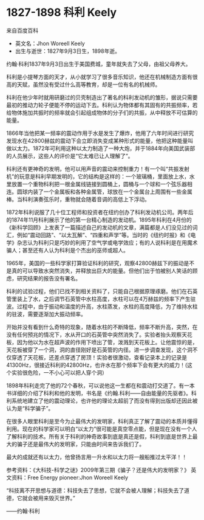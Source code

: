 
# 1827-1898 科利 Keely

来自百度百科

- 英文名：Jhon Woreell Keely
- 出生与逝世：1827年9月3日生，1898年逝。

约翰·科利1837年9月3日出生于美国费城，童年就失去了父母，由祖父母养大。

科利是小提琴方面的天才，从小就学习了很多音乐知识，他还在机械制造方面有很高的天赋，虽然没有受过什么高等教育，却是一位有名的机械师。

科利在他少年时就用研磨过的贝壳制造出了著名的科利发动机的雏形，据说只需要最初的推动力轮子便能不停的运动下去。科利认为物体都有其固有的共振频率，若给物体施加共振时的频率就会引起组成物体的分子们的共振，从中释放不可估算的能量。

1866年当他把某一频率的震动作用于水是发生了爆炸，他用了六年时间进行研究发现水在42800赫兹的震动下会立即消失变成某种形式的能量，他把这种能量叫做以太力。1872年可利用这种以太力制造了一种大炮，并于1884年向美国武装部的人员展示，这些人的评价是“它太难已让人理解了”。

科利还有更神奇的发明，他可以用声音的震动来控制重力！有一个叫“共振发射机”的玩意是科利早期发明的，它的结构是这样的：一个玻璃桶，里面放上水，水里放置一个重物科利把一根金属线链接到圆桶上，圆桶与一个球和一个弦乐器相连。圆球内装了一个金属板和各种金属管，球放在一个金属台上周围有一些金属棒。当科利演奏弦乐时，重物就会随着音调的高低上下浮动。

1872年科利说服了几十位工程师和投资者在纽约创办了科利发动机公司。两年后的1874年11月科利展示了他的第一台精心制造的发动机。1895年科利在4月份的《新科学回顾》上发表了一篇描述自己的发动机的文章，满篇都是人们没见过的词汇，例如“震动回路”、“以太瓦解”、“四重和声学”等。当时的《纽约时报》和《电学》杂志认为科利只是巧妙的利用了空气学或电学效应；有的人说科利是在用魔术骗人；甚至还有人认为科利是个杰出的巫师或超人。

1965年，美国的一些科学家打算验证科利的研究，观察42800赫兹下的振动是不是真的可以导致水突然消失，并释放出巨大的能量。但他们出于怕被别人笑话的顾虑，研究结果的报告没有署名。

科利的试验过程，他们已找不到相关资料了，只能自己根据原理琢磨。他们在石英管里装上了水，之后调节石英管中水柱高度，水柱可以在4万赫兹的频率下产生驻波。过程中，由于振动和温度的升高，水柱蒸发，水柱的高度降低，为了维持水柱的驻波，需要逐渐加大振动频率。

开始并没有看到什么奇特的现象，随着水柱的不断降低，频率不断升高，突然，在没有任何预兆的情况下，水从开口的石英管中突然消失了。实验者抬头观察天花板，因为他以为水在超声波的作用下喷出了管，泼溅到天花板上。让他震惊的是，天花板被穿了一个洞，洞的直径刚好是石英管的内径。进一步调查发现，这个洞不仅穿透了天花板，还差点穿透了房顶！实验者很激动，查看记录本上的记录是41300Hz，很接近科利的42800Hz，也许水在那个频率下会有更大的威力！(这个实验很危险，一不小心可以把人穿个洞）

1898年科利走完了他的72个春秋，可以说他这一生都在和震动打交道了。有一本书详细的介绍了科利和他的发明，书名是《约翰.科利——自由能量的先驱者》。科利系统地建立了他的震动理论，也许他的理论太超前了而没有得到出版却还因此被认为是“科学骗子”。

在很多人眼里科利是至今为止最伟大的发明家，科利真正了解了震动的本质并懂得利用。现在的科学家可以明白“以太力”很可能是真空零点能，但是现在没有一个人了解科利的技术。所有关于科利的神奇故事到底是真还是假，科利到底是世界上最大的骗子还是最伟大的发明家，只能由时间来告诉我们了。

最大的成就还有以太力，他曾扬言用一升水和以太力将一艘船推过太平洋！！

参考资料：《大科技-科学之谜》2009年第三期《骗子？还是伟大的发明家？》
英文资料：Free Energy pioneer:Jhon Woreell Keely

“科技离不开思想与道德：科技失去了思想，它就不会被人理解；科技失去了道德，它就会被用来毁灭世界。”

——约翰·科利
